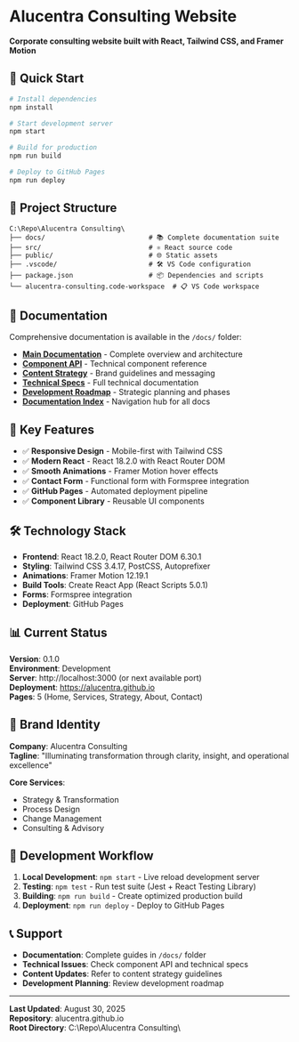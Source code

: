 # Alucentra Consulting Website

**Corporate consulting website built with React, Tailwind CSS, and Framer Motion**

## 🚀 Quick Start

```bash
# Install dependencies
npm install

# Start development server
npm start

# Build for production
npm run build

# Deploy to GitHub Pages
npm run deploy
```

## 📁 Project Structure

```
C:\Repo\Alucentra Consulting\
├── docs/                          # 📚 Complete documentation suite
├── src/                           # ⚛️ React source code
├── public/                        # 🌐 Static assets
├── .vscode/                       # 🛠️ VS Code configuration
├── package.json                   # 📦 Dependencies and scripts
└── alucentra-consulting.code-workspace  # 📋 VS Code workspace
```

## 📖 Documentation

Comprehensive documentation is available in the `/docs/` folder:

- **[Main Documentation](./docs/README.md)** - Complete overview and architecture
- **[Component API](./docs/component-api.md)** - Technical component reference  
- **[Content Strategy](./docs/content-strategy.md)** - Brand guidelines and messaging
- **[Technical Specs](./docs/technical-specs.md)** - Full technical documentation
- **[Development Roadmap](./docs/development-roadmap.md)** - Strategic planning and phases
- **[Documentation Index](./docs/index.md)** - Navigation hub for all docs

## 🎯 Key Features

- ✅ **Responsive Design** - Mobile-first with Tailwind CSS
- ✅ **Modern React** - React 18.2.0 with React Router DOM
- ✅ **Smooth Animations** - Framer Motion hover effects
- ✅ **Contact Form** - Functional form with Formspree integration
- ✅ **GitHub Pages** - Automated deployment pipeline
- ✅ **Component Library** - Reusable UI components

## 🛠️ Technology Stack

- **Frontend**: React 18.2.0, React Router DOM 6.30.1
- **Styling**: Tailwind CSS 3.4.17, PostCSS, Autoprefixer
- **Animations**: Framer Motion 12.19.1
- **Build Tools**: Create React App (React Scripts 5.0.1)
- **Forms**: Formspree integration
- **Deployment**: GitHub Pages

## 📊 Current Status

**Version**: 0.1.0  
**Environment**: Development  
**Server**: http://localhost:3000 (or next available port)  
**Deployment**: https://alucentra.github.io  
**Pages**: 5 (Home, Services, Strategy, About, Contact)  

## 🎨 Brand Identity

**Company**: Alucentra Consulting  
**Tagline**: "Illuminating transformation through clarity, insight, and operational excellence"  

**Core Services**:
- Strategy & Transformation
- Process Design  
- Change Management
- Consulting & Advisory

## 🔄 Development Workflow

1. **Local Development**: `npm start` - Live reload development server
2. **Testing**: `npm test` - Run test suite (Jest + React Testing Library)
3. **Building**: `npm run build` - Create optimized production build
4. **Deployment**: `npm run deploy` - Deploy to GitHub Pages

## 📞 Support

- **Documentation**: Complete guides in `/docs/` folder
- **Technical Issues**: Check component API and technical specs
- **Content Updates**: Refer to content strategy guidelines
- **Development Planning**: Review development roadmap

---

**Last Updated**: August 30, 2025  
**Repository**: alucentra.github.io  
**Root Directory**: C:\Repo\Alucentra Consulting\
